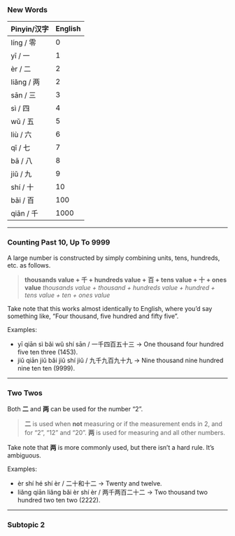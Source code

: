 ### New Words
| Pinyin/汉字 | English |
| --------- | ------- |
| líng / 零  | 0       |
| yī / 一    | 1       |
| èr / 二    | 2       |
| liǎng / 两 | 2       |
| sān / 三   | 3       |
| sì / 四    | 4       |
| wǔ / 五    | 5       |
| liù / 六   | 6       |
| qī / 七    | 7       |
| bā / 八    | 8       |
| jiǔ / 九   | 9       |
| shí / 十   | 10      |
| bǎi / 百   | 100     |
| qiān	/ 千  | 1000    |


---
### Counting Past 10, Up To 9999

A large number is constructed by simply combining units, tens, hundreds, etc. as follows. 

>**thousands value + 千 + hundreds value + 百 + tens value +  十 + ones value**
>*thousands value + thousand + hundreds value + hundred + tens value +  ten + ones value*

Take note that this works almost identically to English, where you’d say something like, “Four thousand, five hundred and fifty five”.

Examples:
- yī qiān sì bǎi wǔ shí sān / 一千四百五十三 → One thousand four hundred five ten three (1453).
- jiǔ qiān jiǔ bǎi jiǔ shí jiǔ / 九千九百九十九 → Nine thousand nine hundred nine ten ten (9999).

---
### Two Twos

Both **二** and **两** can be used for the number “2”. 

> **二** is used when **not** measuring or if the measurement ends in 2, and for “2”, “12” and “20”.
> **两** is used for measuring and all other numbers.

Take note that **两** is more commonly used, but there isn’t a hard rule. It’s ambiguous. 

Examples:
- èr shí hé shí èr / 二十和十二 → Twenty and twelve.
- liǎng qiān liǎng bǎi èr shí èr / 两千两百二十二 → Two thousand two hundred two ten two (2222).

---
### Subtopic 2